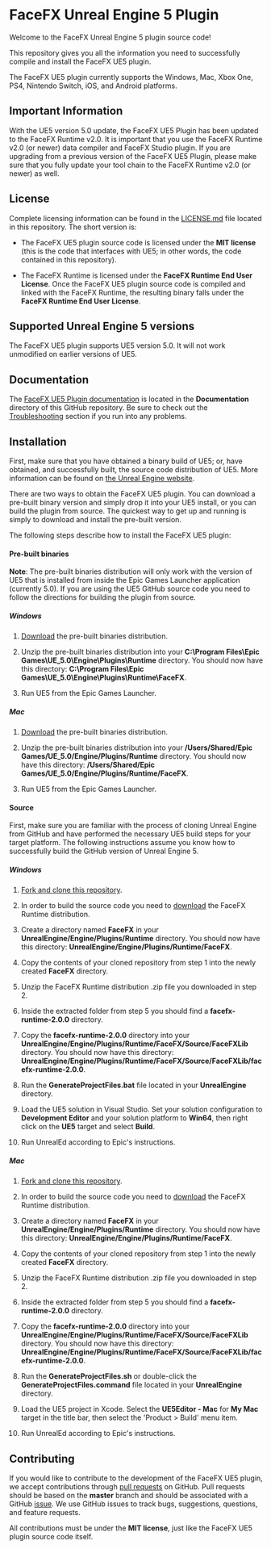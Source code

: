 FaceFX Unreal Engine 5 Plugin
=============================

Welcome to the FaceFX Unreal Engine 5 plugin source code!

This repository gives you all the information you need to successfully compile and install the FaceFX UE5 plugin.

The FaceFX UE5 plugin currently supports the Windows, Mac, Xbox One, PS4, Nintendo Switch, iOS, and Android platforms.

Important Information
---------------------

With the UE5 version 5.0 update, the FaceFX UE5 Plugin has been updated to the FaceFX Runtime v2.0. It is important that you use the FaceFX Runtime v2.0 (or newer) data compiler and FaceFX Studio plugin. If you are upgrading from a previous version of the FaceFX UE5 Plugin, please make sure that you fully update your tool chain to the FaceFX Runtime v2.0 (or newer) as well.

License
-------

Complete licensing information can be found in the [LICENSE.md](LICENSE.md) file located in this repository. The short version is:

- The FaceFX UE5 plugin source code is licensed under the **MIT license** (this is the code that interfaces with UE5; in other words, the code contained in this repository).

- The FaceFX Runtime is licensed under the **FaceFX Runtime End User License**. Once the FaceFX UE5 plugin source code is compiled and linked with the FaceFX Runtime, the resulting binary falls under the **FaceFX Runtime End User License**.

Supported Unreal Engine 5 versions
----------------------------------

The FaceFX UE5 plugin supports UE5 version 5.0. It will not work unmodified on earlier versions of UE5.

Documentation
-------------

The [FaceFX UE5 Plugin documentation](Documentation/Index.md) is located in the **Documentation** directory of this GitHub repository. Be sure to check out the [Troubleshooting](Documentation/Troubleshooting.md) section if you run into any problems.


Installation
------------

First, make sure that you have obtained a binary build of UE5; or, have obtained, and successfully built, the source code distribution of UE5. More information can be found on [the Unreal Engine website](https://www.unrealengine.com).

There are two ways to obtain the FaceFX UE5 plugin. You can download a pre-built binary version and simply drop it into your UE5 install, or you can build the plugin from source. The quickest way to get up and running is simply to download and install the pre-built version.

The following steps describe how to install the FaceFX UE5 plugin:

#### Pre-built binaries

**Note**: The pre-built binaries distribution will only work with the version of UE5 that is installed from inside the Epic Games Launcher application (currently 5.0). If you are using the UE5 GitHub source code you need to follow the directions for building the plugin from source.

##### Windows

1. [Download](https://unreal.facefx.com) the pre-built binaries distribution.

2. Unzip the pre-built binaries distribution into your **C:\Program Files\Epic Games\UE_5.0\Engine\Plugins\Runtime** directory. You should now have this directory: **C:\Program Files\Epic Games\UE_5.0\Engine\Plugins\Runtime\FaceFX**.

3. Run UE5 from the Epic Games Launcher.

##### Mac

1. [Download](https://unreal.facefx.com) the pre-built binaries distribution.

2. Unzip the pre-built binaries distribution into your **/Users/Shared/Epic Games/UE_5.0/Engine/Plugins/Runtime** directory. You should now have this directory: **/Users/Shared/Epic Games/UE_5.0/Engine/Plugins/Runtime/FaceFX**.

3. Run UE5 from the Epic Games Launcher.


#### Source

First, make sure you are familiar with the process of cloning Unreal Engine from GitHub and have performed the necessary UE5 build steps for your target platform. The following instructions assume you know how to successfully build the GitHub version of Unreal Engine 5.

##### Windows

1. [Fork and clone this repository](https://guides.github.com/activities/forking/).

2. In order to build the source code you need to [download](https://unreal.facefx.com) the FaceFX Runtime distribution.

3. Create a directory named **FaceFX** in your **UnrealEngine/Engine/Plugins/Runtime** directory. You should now have this directory: **UnrealEngine/Engine/Plugins/Runtime/FaceFX**.

4. Copy the contents of your cloned repository from step 1 into the newly created **FaceFX** directory.

5. Unzip the FaceFX Runtime distribution .zip file you downloaded in step 2.

6. Inside the extracted folder from step 5 you should find a **facefx-runtime-2.0.0** directory.

7. Copy the **facefx-runtime-2.0.0** directory into your **UnrealEngine/Engine/Plugins/Runtime/FaceFX/Source/FaceFXLib** directory. You should now have this directory: **UnrealEngine/Engine/Plugins/Runtime/FaceFX/Source/FaceFXLib/facefx-runtime-2.0.0**.

8. Run the **GenerateProjectFiles.bat** file located in your **UnrealEngine** directory.

9. Load the UE5 solution in Visual Studio. Set your solution configuration to **Development Editor** and your solution platform to **Win64**, then right click on the **UE5** target and select **Build**.

10. Run UnrealEd according to Epic's instructions.

##### Mac

1. [Fork and clone this repository](https://guides.github.com/activities/forking/).

2. In order to build the source code you need to [download](https://unreal.facefx.com) the FaceFX Runtime distribution.

3. Create a directory named **FaceFX** in your **UnrealEngine/Engine/Plugins/Runtime** directory. You should now have this directory: **UnrealEngine/Engine/Plugins/Runtime/FaceFX**.

4. Copy the contents of your cloned repository from step 1 into the newly created **FaceFX** directory.

5. Unzip the FaceFX Runtime distribution .zip file you downloaded in step 2.

6. Inside the extracted folder from step 5 you should find a **facefx-runtime-2.0.0** directory.

7. Copy the **facefx-runtime-2.0.0** directory into your **UnrealEngine/Engine/Plugins/Runtime/FaceFX/Source/FaceFXLib** directory. You should now have this directory: **UnrealEngine/Engine/Plugins/Runtime/FaceFX/Source/FaceFXLib/facefx-runtime-2.0.0**.

8. Run the **GenerateProjectFiles.sh** or double-click the **GenerateProjectFiles.command** file located in your **UnrealEngine** directory.

9. Load the UE5 project in Xcode. Select the **UE5Editor - Mac** for **My Mac** target in the title bar, then select the 'Product > Build' menu item.

10. Run UnrealEd according to Epic's instructions.

Contributing
------------

If you would like to contribute to the development of the FaceFX UE5 plugin, we accept contributions through [pull requests](https://help.github.com/articles/using-pull-requests/) on GitHub. Pull requests should be based on the **master** branch and should be associated with a GitHub [issue](https://help.github.com/articles/about-issues/). We use GitHub issues to track bugs, suggestions, questions, and feature requests.

All contributions must be under the **MIT license**, just like the FaceFX UE5 plugin source code itself.
